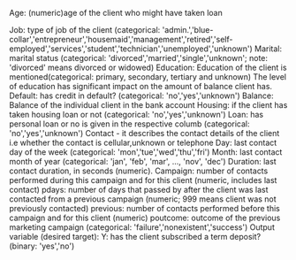 Age: (numeric)age of the client who might have taken loan

Job: type of job of the client (categorical: 'admin.','blue-collar','entrepreneur','housemaid','management','retired','self-employed','services','student','technician','unemployed','unknown')
Marital: marital status (categorical: 'divorced','married','single','unknown'; note: 'divorced' means divorced or widowed)
Education: Education of the client is mentioned(categorical: primary, secondary, tertiary and unknown) The level of education has significant impact on the amount of balance client has.
Default: has credit in default? (categorical: 'no','yes','unknown')
Balance: Balance of the individual client in the bank account
Housing: if the client has taken housing loan or not (categorical: 'no','yes','unknown')
Loan: has personal loan or no is given in the respective columb (categorical: 'no','yes','unknown')
Contact - it describes the contact details of the client i.e whether the contact is cellular,unknown or telephone
Day: last contact day of the week (categorical: 'mon','tue','wed','thu','fri')
Month: last contact month of year (categorical: 'jan', 'feb', 'mar', ..., 'nov', 'dec')
Duration: last contact duration, in seconds (numeric).
Campaign: number of contacts performed during this campaign and for this client (numeric, includes last contact)
pdays: number of days that passed by after the client was last contacted from a previous campaign (numeric; 999 means client was not previously contacted)
previous: number of contacts performed before this campaign and for this client (numeric)
poutcome: outcome of the previous marketing campaign (categorical: 'failure','nonexistent','success')
Output variable (desired target): Y: has the client subscribed a term deposit? (binary: 'yes','no')
